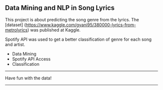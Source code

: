 ## Data Mining and NLP in Song Lyrics

This project is about predicting the song genre from the lyrics. The [dataset] (https://www.kaggle.com/gyani95/380000-lyrics-from-metrolyrics) was published at Kaggle. 

Spotify API was used to get a better classification of genre for each song and artist.

* Data Mining
* Spotify API Access
* Classification

***********************
Have fun with the data!
***********************